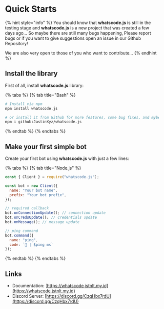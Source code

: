 # Quick Starts

{% hint style="info" %}
You should know that **whatscode.js** is still in the testing stage and **whatscode.js** is a new project that was created a few days ago... So maybe there are still many bugs happening, Please report bugs or if you want to give suggestions open an issue in our Github Repository!

We are also very open to those of you who want to contribute...
{% endhint %}

## Install the library

First of all, install **whatscode.js** library:

{% tabs %}
{% tab title="Bash" %}
```bash
# Install via npm
npm install whatscode.js

# or install it from Github for more features, some bug fixes, and mybe theres some bugs too.
npm i github:JastinXyz/whatscode.js
```
{% endtab %}
{% endtabs %}

## Make your first simple bot

Create your first bot using **whatscode.js** with just a few lines:

{% tabs %}
{% tab title="Node.js" %}
```javascript
const { Client } = require("whatscode.js");

const bot = new Client({
  name: "Your bot name",
  prefix: "Your bot prefix",
});

// required callback
bot.onConnectionUpdate(); // connection update
bot.onCredsUpdate(); // credentials update
bot.onMessage(); // message update

// ping command
bot.command({
  name: "ping",
  code: `🏓 | $ping ms`
});
```
{% endtab %}
{% endtabs %}

## Links

* Documentation: [https://whatscode.jstnlt.my.id](https://whatscode.jstnlt.my.id)
* Discord Server: [https://discord.gg/CzqHbx7rdU](https://discord.gg/CzqHbx7rdU)
